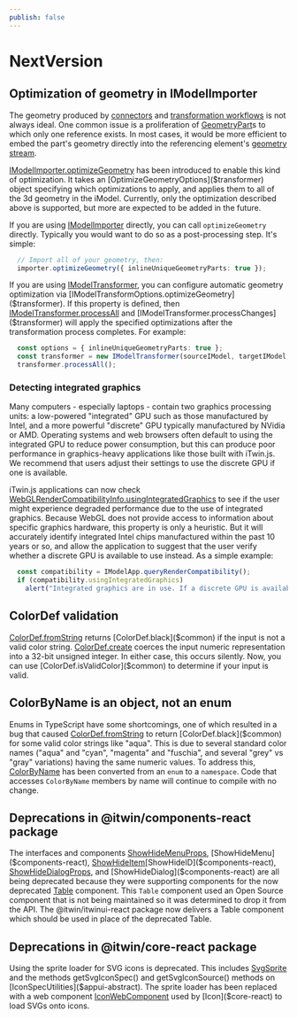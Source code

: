 ```yaml
---
publish: false
---
```

# NextVersion
## Optimization of geometry in IModelImporter

The geometry produced by [connectors](https://www.itwinjs.org/learning/imodel-connectors/) and [transformation workflows](../learning/transformer/index.md) is not always ideal. One common issue is a proliferation of [GeometryPart]($backend)s to which only one reference exists. In most cases, it would be more efficient to embed the part's geometry directly into the referencing element's [geometry stream](https://www.itwinjs.org/learning/common/geometrystream/).

[IModelImporter.optimizeGeometry]($transformer) has been introduced to enable this kind of optimization. It takes an [OptimizeGeometryOptions]($transformer) object specifying which optimizations to apply, and applies them to all of the 3d geometry in the iModel. Currently, only the optimization described above is supported, but more are expected to be added in the future.

If you are using [IModelImporter]($transformer) directly, you can call `optimizeGeometry` directly. Typically you would want to do so as a post-processing step. It's simple:

```ts
  // Import all of your geometry, then:
  importer.optimizeGeometry({ inlineUniqueGeometryParts: true });
```

If you are using [IModelTransformer]($transformer), you can configure automatic geometry optimization via [IModelTransformOptions.optimizeGeometry]($transformer). If this property is defined, then [IModelTransformer.processAll]($transformer) and [IModelTransformer.processChanges]($transformer) will apply the specified optimizations after the transformation process completes. For example:

```ts
  const options = { inlineUniqueGeometryParts: true };
  const transformer = new IModelTransformer(sourceIModel, targetIModel, options);
  transformer.processAll();
```

### Detecting integrated graphics

Many computers - especially laptops - contain two graphics processing units: a low-powered "integrated" GPU such as those manufactured by Intel, and a more powerful "discrete" GPU typically manufactured by NVidia or AMD. Operating systems and web browsers often default to using the integrated GPU to reduce power consumption, but this can produce poor performance in graphics-heavy applications like those built with iTwin.js.  We recommend that users adjust their settings to use the discrete GPU if one is available.

iTwin.js applications can now check [WebGLRenderCompatibilityInfo.usingIntegratedGraphics]($webgl-compatibility) to see if the user might experience degraded performance due to the use of integrated graphics. Because WebGL does not provide access to information about specific graphics hardware, this property is only a heuristic. But it will accurately identify integrated Intel chips manufactured within the past 10 years or so, and allow the application to suggest that the user verify whether a discrete GPU is available to use instead. As a simple example:

```ts
  const compatibility = IModelApp.queryRenderCompatibility();
  if (compatibility.usingIntegratedGraphics)
    alert("Integrated graphics are in use. If a discrete GPU is available, consider switching your device or browser to use it.");
```

## ColorDef validation

[ColorDef.fromString]($common) returns [ColorDef.black]($common) if the input is not a valid color string. [ColorDef.create]($common) coerces the input numeric representation into a 32-bit unsigned integer. In either case, this occurs silently. Now, you can use [ColorDef.isValidColor]($common) to determine if your input is valid.

## ColorByName is an object, not an enum

Enums in TypeScript have some shortcomings, one of which resulted in a bug that caused [ColorDef.fromString]($common) to return [ColorDef.black]($common) for some valid color strings like "aqua". This is due to several standard color names ("aqua" and "cyan", "magenta" and "fuschia", and several "grey" vs "gray" variations) having the same numeric values. To address this, [ColorByName]($common) has been converted from an `enum` to a `namespace`. Code that accesses `ColorByName` members by name will continue to compile with no change.

## Deprecations in @itwin/components-react package

The interfaces and components [ShowHideMenuProps]($components-react), [ShowHideMenu]($components-react), [ShowHideItem]($components-react)[ShowHideID]($components-react), [ShowHideDialogProps]($components-react), and [ShowHideDialog]($components-react) are all being deprecated because they were supporting components for the now deprecated [Table]($components-react) component. This `Table` component used an Open Source component that is not being maintained so it was determined to drop it from the API. The @itwin/itwinui-react package now delivers a Table component which should be used in place of the deprecated Table.

## Deprecations in @itwin/core-react package

Using the sprite loader for SVG icons is deprecated. This includes [SvgSprite]($core-react) and the methods getSvgIconSpec() and getSvgIconSource() methods on [IconSpecUtilities]($appui-abstract). The sprite loader has been replaced with a web component [IconWebComponent]($core-react) used by [Icon]($core-react) to load SVGs onto icons.
